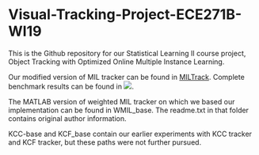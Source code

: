 ﻿# Visual-Tracking-Project-ECE271B-WI19

This is the Github repository for our Statistical Learning II course project, Object Tracking with Optimized Online Multiple Instance Learning. 

Our modified version of MIL tracker can be found in [MILTrack](/MILTrack). Complete benchmark results can be found in ![](/MILTrack/Combined_fig). 

The MATLAB version of weighted MIL tracker on which we based our implementation can be found in WMIL_base. The readme.txt in that folder contains original author information. 

KCC-base and KCF_base contain our earlier experiments with KCC tracker and KCF tracker, but these paths were not further pursued. 

